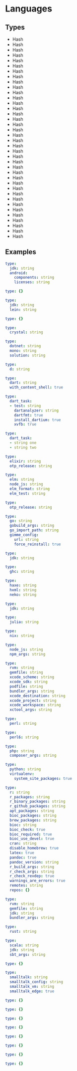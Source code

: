 # Languages



## Types

* Hash
* Hash
* Hash
* Hash
* Hash
* Hash
* Hash
* Hash
* Hash
* Hash
* Hash
* Hash
* Hash
* Hash
* Hash
* Hash
* Hash
* Hash
* Hash
* Hash
* Hash
* Hash
* Hash
* Hash
* Hash
* Hash
* Hash
* Hash
* Hash
* Hash
* Hash
* Hash
* Hash
* Hash
* Hash
* Hash
* Hash
* Hash



## Examples

```yaml
type:
  jdk: string
  android:
    components: string
    licenses: string
```

```yaml
type: {}

```

```yaml
type:
  jdk: string
  lein: string
```

```yaml
type: {}

```

```yaml
type:
  crystal: string
```

```yaml
type:
  dotnet: string
  mono: string
  solution: string
```

```yaml
type:
  d: string
```

```yaml
type:
  dart: string
  with_content_shell: true
```

```yaml
type:
  dart_task:
  - test: string
    dartanalyzer: string
    dartfmt: true
    install_dartium: true
    xvfb: true
```

```yaml
type:
  dart_task:
  - string one
  - string two
```

```yaml
type:
  elixir: string
  otp_release: string
```

```yaml
type:
  elm: string
  node_js: string
  elm_format: string
  elm_test: string
```

```yaml
type:
  otp_release: string
```

```yaml
type:
  go: string
  gobuild_args: string
  go_import_path: string
  gimme_config:
    url: string
    force_reinstall: true
```

```yaml
type:
  jdk: string
```

```yaml
type:
  ghc: string
```

```yaml
type:
  haxe: string
  hxml: string
  neko: string
```

```yaml
type:
  jdk: string
```

```yaml
type:
  julia: string
```

```yaml
type:
  nix: string
```

```yaml
type:
  node_js: string
  npm_args: string
```

```yaml
type:
  rvm: string
  gemfile: string
  xcode_scheme: string
  xcode_sdk: string
  podfile: string
  bundler_args: string
  xcode_destination: string
  xcode_project: string
  xcode_workspace: string
  xctool_args: string
```

```yaml
type:
  perl: string
```

```yaml
type:
  perl6: string
```

```yaml
type:
  php: string
  composer_args: string
```

```yaml
type:
  python: string
  virtualenv:
    system_site_packages: true
```

```yaml
type:
  r: string
  r_packages: string
  r_binary_packages: string
  r_github_packages: string
  apt_packages: string
  bioc_packages: string
  brew_packages: string
  bioc: string
  bioc_check: true
  bioc_required: true
  bioc_use_devel: true
  cran: string
  disable_homebrew: true
  latex: true
  pandoc: true
  pandoc_version: string
  r_build_args: string
  r_check_args: string
  r_check_revdep: true
  warnings_are_errors: true
  remotes: string
  repos: {}
```

```yaml
type:
  rvm: string
  gemfile: string
  jdk: string
  bundler_args: string
```

```yaml
type:
  rust: string
```

```yaml
type:
  scala: string
  jdk: string
  sbt_args: string
```

```yaml
type: {}

```

```yaml
type:
  smalltalk: string
  smalltalk_config: string
  smalltalk_vm: string
  smalltalk_edge: true
```

```yaml
type: {}

```

```yaml
type: {}

```

```yaml
type: {}

```

```yaml
type: {}

```

```yaml
type: {}

```

```yaml
type: {}

```

```yaml
type: {}

```

```yaml
type: {}

```
